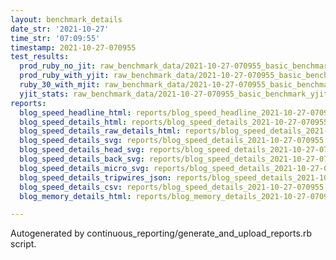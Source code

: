 ```yaml
---
layout: benchmark_details
date_str: '2021-10-27'
time_str: '07:09:55'
timestamp: 2021-10-27-070955
test_results:
  prod_ruby_no_jit: raw_benchmark_data/2021-10-27-070955_basic_benchmark_prod_ruby_no_jit.json
  prod_ruby_with_yjit: raw_benchmark_data/2021-10-27-070955_basic_benchmark_prod_ruby_with_yjit.json
  ruby_30_with_mjit: raw_benchmark_data/2021-10-27-070955_basic_benchmark_ruby_30_with_mjit.json
  yjit_stats: raw_benchmark_data/2021-10-27-070955_basic_benchmark_yjit_stats.json
reports:
  blog_speed_headline_html: reports/blog_speed_headline_2021-10-27-070955.html
  blog_speed_details_html: reports/blog_speed_details_2021-10-27-070955.html
  blog_speed_details_raw_details_html: reports/blog_speed_details_2021-10-27-070955.raw_details.html
  blog_speed_details_svg: reports/blog_speed_details_2021-10-27-070955.svg
  blog_speed_details_head_svg: reports/blog_speed_details_2021-10-27-070955.head.svg
  blog_speed_details_back_svg: reports/blog_speed_details_2021-10-27-070955.back.svg
  blog_speed_details_micro_svg: reports/blog_speed_details_2021-10-27-070955.micro.svg
  blog_speed_details_tripwires_json: reports/blog_speed_details_2021-10-27-070955.tripwires.json
  blog_speed_details_csv: reports/blog_speed_details_2021-10-27-070955.csv
  blog_memory_details_html: reports/blog_memory_details_2021-10-27-070955.html

---
```

Autogenerated by continuous_reporting/generate_and_upload_reports.rb script.
